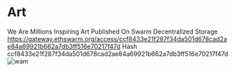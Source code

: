 # Art
We Are Millions Inspiring Art Published On Swarm Decentralized Storage
https://gateway.ethswarm.org/access/ccf8433e21f287f34da501d678cad2ae84a69921b662a7db3ff516e70217f47d
Hash ccf8433e21f287f34da501d678cad2ae84a69921b662a7db3ff516e70217f47d
![wam](https://user-images.githubusercontent.com/101068964/159113062-91b671e9-a3e7-4172-98a3-20a0f0ad1181.jpg)
